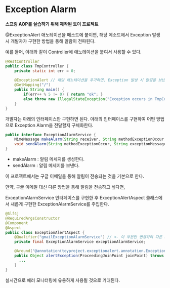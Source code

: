 # Exception Alarm

**스프링 AOP를 실습하기 위해 제작된 토이 프로젝트**

@ExceptionAlert 애노테이션을 메소드에 붙이면, 해당 메소드에서 Exception 발생 시 개발자가 구현한 방법을 통해 알람이 전파된다.

예를 들어, 아래와 같이 Controller에 애노테이션을 붙여서 사용할 수 있다.

```java
@RestController
public class TmpController {
    private static int err = 0;
    
    @ExceptionAlert // 해당 애노테이션을 추가하면, Exception 발생 시 알림을 보낸다.
    @GetMapping("/")
    public String main() {
        if(err++ % 5 != 0) { return "ok"; }
        else throw new IllegalStateException("Exception occurs in TmpController");
    }
}
```

개발자는 아래의 인터페이스만 구현하면 된다. 아래의 인터페이스를 구현하여 어떤 방법으로 Exception Alarm을 전달할지 구체화한다.

```java
public interface ExceptionAlarmService {
    MimeMessage makeAlarm(String receiver, String methodExceptionOccur, String exceptionMessage) throws MessagingException, UnsupportedEncodingException;
    void sendAlarm(String methodExceptionOccur, String exceptionMessage) throws MessagingException, UnsupportedEncodingException;
}
```

+ makeAlarm : 알림 메세지를 생성한다.
+ sendAlarm : 알림 메세지를 보낸다.

이 프로젝트에서는 구글 이메일을 통해 알림이 전송되는 것을 기본으로 한다.

만약, 구글 이메일 대신 다른 방법을 통해 알림을 전송하고 싶다면, 

ExceptionAlarmService 인터페이스를 구현한 후 ExceptionAlertAspect 클래스에서 새롭게 구현한 ExceptionAlarmService를 주입한다.

```java
@Slf4j
@RequiredArgsConstructor
@Component
@Aspect
public class ExceptionAlertAspect {
    @Qualifier("gmailExceptionAlarmService") // <- 이 부분만 변경하여 다른 Bean을 주입하면 된다.
    private final ExceptionAlarmService exceptionAlarmService;

    @Around("@annotation(toyproject.exceptionalert.annotation.ExceptionAlert)")
    public Object alertException(ProceedingJoinPoint joinPoint) throws Throwable {
      ...
    }
}
```

실시간으로 에러 모니터링에 유용하게 사용될 것으로 기대된다.
